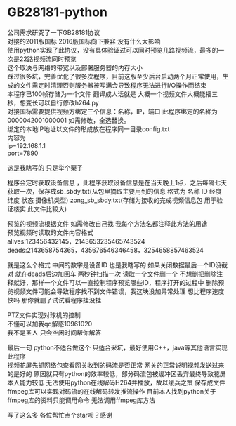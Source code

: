 # GB28181-python
公司需求研究了一下GB28181协议  
对接的2011版国标 2016版国标向下兼容 没有什么大影响  
使用python实现了此协议，没有具体验证过可以同时预览几路视频流，最多的一次是22路视频流同时预览  
这个取决与网络的带宽以及部署服务器的内存大小  
踩过很多坑，完善优化了很多次程序，目前这版至少后台启动两个月正常使用，生成的文件需定时清理否则服务器被写满会导致程序无法进行I/O操作而结束  
本程序已100帧存储为一个文件 翻译成人话就是 大概一个视频文件大概能播三秒，想变长可以自行修改h264.py  
对接国标需要提供视频方绑定三个信息：名称，IP，端口 此程序绑定的名称为 0000042001000001 如需修改，全选替换。  
绑定的本地IP地址以文件的形成放在程序同一目录config.txt  
内容为  
ip=192.168.1.1  
port=7890  

这是我瞎写的  只是举个栗子  
  
程序会定时获取设备信息 ，此程序获取设备信息是在当天晚上1点，之后每隔七天获取一次，保存成sb_sbdy.txt(从包里摘取主要用到的信息 格式为 名称 ID 经度 纬度 状态 摄像机类型) zong_sb_sbdy.txt(存储为接收的完成视频信息包 用于验证核实 此文件比较大)  
  
预览的视频流根据文件 如需修改自己找 我每个方法名都注释此方法的用途  
预览视频时读取的文件内容格式  
alives:123456432145，2143653235465743524  
deads:2143658754365，435676546346458，3254658857463524  

就是这么个格式 中间的数字是设备ID  也是我瞎写的 如果关闭数据最后一个ID没截对 就在deads后边加回车 两秒钟扫描一次 读取一个文件删一个 不想删把删除注释就好，那样一个文件可以一直控制程序预览哪些ID，程序打开的过程中 删除预览视频文件可能会导致程序找不到文件错误，我这块没加异常处理 想比程序速度快吗 那你就删了试试看程序挂没挂  

PTZ文件实现对球机的控制  
不懂可以加我qq解惑10961020   
我不是圣人 只会空闲时间帮你解答  
  
最后一句 python不适合做这个 只适合采坑，最好使用C++，java等其他语言实现此程序  
视频花屏先抓网络包查看网关收到的码流是否正常 网关的正常说明视频发送过来的是好的 原因就只有python的效率较低，部分码流包被缓冲区丢弃最终导致花屏  
本人能力较低 无法使用python在线解码H264并播放，故以缓兵之策 保存成文件  
ffmpeg库可以实现对码流的在线解码转发推流操作  目前本人找到python关于ffmpeg库的资料只能调用命令 无法调用ffmpeg库方法  


写了这么多 各位帮忙点个star呗？感谢

